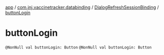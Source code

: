 [app](../../index.md) / [com.jnj.vaccinetracker.databinding](../index.md) / [DialogRefreshSessionBinding](index.md) / [buttonLogin](./button-login.md)

# buttonLogin

`@NonNull val buttonLogin: Button`
`@NonNull val buttonLogin: Button`
